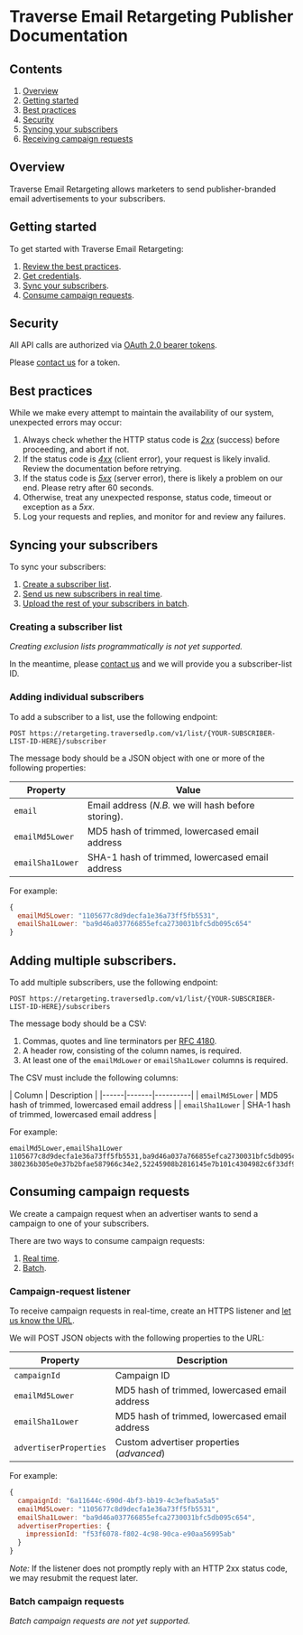 # Traverse Email Retargeting Publisher Documentation

## Contents

  1. [Overview](#overview)
  2. [Getting started](#getting-started)
  3. [Best practices](#best-practices)
  4. [Security](#security)
  5. [Syncing your subscribers](#syncing-your-subscribers)
  6. [Receiving campaign requests](#receiving-campaign-requests)

## Overview

Traverse Email Retargeting allows marketers to send publisher-branded email advertisements to your subscribers.

## Getting started

To get started with Traverse Email Retargeting:

 1. [Review the best practices](#best-practices).
 2. [Get credentials](#security).
 3. [Sync your subscribers](#syncing-your-subscribers).
 4. [Consume campaign requests](#consume-campaign-requests).

## Security

All API calls are authorized via <a href="https://tools.ietf.org/html/rfc6750">OAuth 2.0 bearer tokens</a>.

Please <a href="mailto:Traverse Operations <operations@traversedlp.com&gt">contact us</a> for a token.

## Best practices

While we make every attempt to maintain the availability of our system, unexpected errors may occur:

 1. Always check whether the HTTP status code  is *<a href="https://en.wikipedia.org/wiki/List_of_HTTP_status_codes#2xx_Success">2xx</a>* (success) before proceeding, and abort if not.
 2. If the status code is *<a href="https://en.wikipedia.org/wiki/List_of_HTTP_status_codes#4xx_Client_Error">4xx</a>* (client error), your request is likely invalid. Review the documentation before retrying.
 3. If the status code is *<a href="https://en.wikipedia.org/wiki/List_of_HTTP_status_codes#5xx_Server_Error">5xx</a>* (server error), there is likely a problem on our end. Please retry after 60 seconds.
 4. Otherwise, treat any unexpected response, status code, timeout or exception as a *5xx*.
 5. Log your requests and replies, and monitor for and review any failures.

## Syncing your subscribers

To sync your subscribers:

 1. [Create a subscriber list](#creating-a-subscriber-list).
 2. [Send us new subscribers in real time](#adding-individual-subscribers).
 2. [Upload the rest of your subscribers in batch](#adding-multiple-subscribers).

### Creating a subscriber list

*Creating exclusion lists programmatically is not yet supported.*

In the meantime, please <a href="mailto:Traverse Operations <operations@traversedlp.com&gt">contact us</a> and we will provide you a subscriber-list ID.

### Adding individual subscribers

To add a subscriber to a list, use the following endpoint:

```
POST https://retargeting.traversedlp.com/v1/list/{YOUR-SUBSCRIBER-LIST-ID-HERE}/subscriber
```

The message body should be a JSON object with one or more of the following properties:

| Property | Value |
|------|-------|
| `email` | Email address (*N.B.* we will hash before storing).
| `emailMd5Lower` | MD5 hash of trimmed, lowercased email address |
| `emailSha1Lower` | SHA-1 hash of trimmed, lowercased email address |

For example:

```javascript
{
  emailMd5Lower: "1105677c8d9decfa1e36a73ff5fb5531",
  emailSha1Lower: "ba9d46a037766855efca2730031bfc5db095c654"
}
```

## Adding multiple subscribers.

To add multiple subscribers, use the following endpoint:
```
POST https://retargeting.traversedlp.com/v1/list/{YOUR-SUBSCRIBER-LIST-ID-HERE}/subscribers
```

The message body should be a CSV:

 1. Commas, quotes and line terminators per <a href="https://tools.ietf.org/html/rfc4180">RFC 4180</a>.
 2. A  header row, consisting of the column names, is required.
 3. <a id="f1">At least one of the `emailMdLower` or `emailSha1Lower` columns is required.</a>

The CSV must include the following columns:

| Column | Description |
|------|-------|----------|
| `emailMd5Lower` | MD5 hash of trimmed, lowercased email address |
| `emailSha1Lower` | SHA-1 hash of trimmed, lowercased email address |

For example:
```
emailMd5Lower,emailSha1Lower
1105677c8d9decfa1e36a73ff5fb5531,ba9d46a037a766855efca2730031bfc5db095c654
380236b305e0e37b2bfae587966c34e2,52245908b2816145e7b101c4304982c6f33df9e44,
```

## Consuming campaign requests

We create a campaign request when an advertiser wants to send a campaign to one of your subscribers.

There are two ways to consume campaign requests:

 1. [Real time](#campaign-request-listener).
 2. [Batch](#batch-campaign-requests).
 
### Campaign-request listener

To receive campaign requests in real-time, create an HTTPS listener and <a href="mailto:Traverse Operations <operations@traversedlp.com&gt">let us know the URL</a>.

We will POST JSON objects with the following properties to the URL:

| Property | Description |
|----------|-------------|
| `campaignId` | Campaign ID |
| `emailMd5Lower` | MD5 hash of trimmed, lowercased email address |
| `emailSha1Lower` | MD5 hash of trimmed, lowercased email address |
| `advertiserProperties` | Custom advertiser properties (*advanced*) |

For example:

```javascript
{
  campaignId: "6a11644c-690d-4bf3-bb19-4c3efba5a5a5"
  emailMd5Lower: "1105677c8d9decfa1e36a73ff5fb5531",
  emailSha1Lower: "ba9d46a037766855efca2730031bfc5db095c654",
  advertiserProperties: {
    impressionId: "f53f6078-f802-4c98-90ca-e90aa56995ab"
  }
}
```

*Note:* If the listener does not promptly reply with an HTTP 2xx status code, we may resubmit the request later.

### Batch campaign requests

*Batch campaign requests are not yet supported.*
